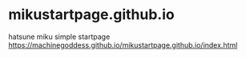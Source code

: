 # mikustartpage.github.io
hatsune miku simple startpage <br>
https://machinegoddess.github.io/mikustartpage.github.io/index.html
